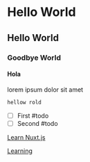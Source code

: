 


# Hello World

## Hello World

### Goodbye World

#### Hola

lorem ipsum dolor sit amet

```markdown
hellow rold
```

- [ ] First #todo
- [ ] Second #todo

[Learn Nuxt.js](Nuxt.md)

[Learning](./learning/index.md)


